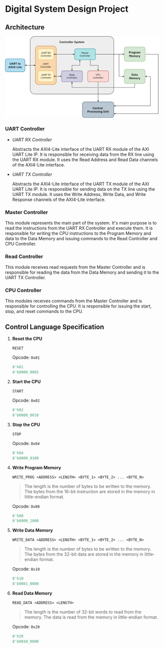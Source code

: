 # Digital System Design Project

## Architecture

<picture>
  <source media="(prefers-color-scheme: dark)" srcset="img/arch-dark.svg">
  <source media="(prefers-color-scheme: light)" srcset="img/arch-light.svg">
  <img alt="Shows a diagram of the system architecture." src="img/arch-light.svg">
</picture>

### UART Controller

- *UART RX Controller*

    Abstracts the AXI4-Lite interface of the UART RX module of the AXI UART Lite IP. It is responsible for receiving data from the RX line using the UART RX module. It uses the Read Address and Read Data channels of the AXI4-Lite interface.

- *UART TX Controller*

  Abstracts the AXI4-Lite interface of the UART TX module of the AXI UART Lite IP. It is responsible for sending data on the TX line using the UART TX module. It uses the Write Address, Write Data, and Write Response channels of the AXI4-Lite interface.

### Master Controller

This module represents the main part of the system. It's main purpose is to read the instructions from the UART RX Controller and execute them. It is responsible for writing the CPU instructions to the Program Memory and data to the Data Memory and issuing commands to the Read Controller and CPU Controller.

### Read Controller

This module receives read requests from the Master Controller and is responsible for reading the data from the Data Memory and sending it to the UART TX Controller.

### CPU Controller

This modules receives commands from the Master Controller and is responsible for controlling the CPU. It is responsible for issuing the start, stop, and reset commands to the CPU.

## Control Language Specification

1. **Reset the CPU**

    ```custom
    RESET
    ```

    Opcode: `0x01`

    ```verilog
    8'h01
    8'b0000_0001
    ```

2. **Start the CPU**

    ```custom
    START
    ```

    Opcode: `0x02`

    ```verilog
    8'h02
    8'b0000_0010
    ```

3. **Stop the CPU**

    ```custom
    STOP
    ```

    Opcode: `0x04`

    ```verilog
    8'h04
    8'b0000_0100
    ```

4. **Write Program Memory**

    ```custom
    WRITE_PROG <ADDRESS> <LENGTH> <BYTE_1> <BYTE_2> ... <BYTE_N>
    ```

    > The length is the number of bytes to be written to the memory. The bytes from the 16-bit instruction are stored in the memory in little-endian format.

    Opcode: `0x08`

    ```verilog
    8'h08
    8'b0000_1000
    ```

5. **Write Data Memory**

    ```custom
    WRITE_DATA <ADDRESS> <LENGTH> <BYTE_1> <BYTE_2> ... <BYTE_N>
    ```

    > The length is the number of bytes to be written to the memory. The bytes from the 32-bit data are stored in the memory in little-endian format.

    Opcode: `0x10`

    ```verilog
    8'h10
    8'b0001_0000
    ```

6. **Read Data Memory**

    ```custom
    READ_DATA <ADDRESS> <LENGTH>
    ```

    > The length is the number of 32-bit words to read from the memory. The data is read from the memory in little-endian format.

    Opcode: `0x20`

    ```verilog
    8'h20
    8'b0010_0000
    ```
